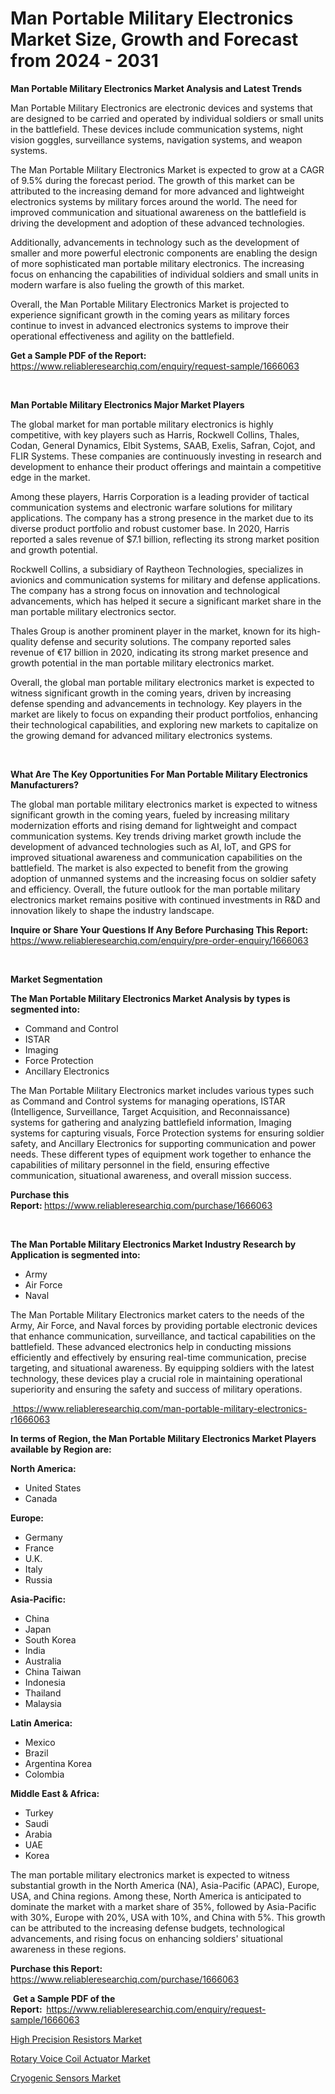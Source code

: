 <p><h1>Man Portable Military Electronics Market Size, Growth and Forecast from 2024 - 2031</h1></p><p><strong>Man Portable Military Electronics Market Analysis and Latest Trends</strong></p>
<p><p>Man Portable Military Electronics are electronic devices and systems that are designed to be carried and operated by individual soldiers or small units in the battlefield. These devices include communication systems, night vision goggles, surveillance systems, navigation systems, and weapon systems.</p><p>The Man Portable Military Electronics Market is expected to grow at a CAGR of 9.5% during the forecast period. The growth of this market can be attributed to the increasing demand for more advanced and lightweight electronics systems by military forces around the world. The need for improved communication and situational awareness on the battlefield is driving the development and adoption of these advanced technologies.</p><p>Additionally, advancements in technology such as the development of smaller and more powerful electronic components are enabling the design of more sophisticated man portable military electronics. The increasing focus on enhancing the capabilities of individual soldiers and small units in modern warfare is also fueling the growth of this market.</p><p>Overall, the Man Portable Military Electronics Market is projected to experience significant growth in the coming years as military forces continue to invest in advanced electronics systems to improve their operational effectiveness and agility on the battlefield.</p></p>
<p><strong>Get a Sample PDF of the Report:&nbsp;</strong> <a href="https://www.reliableresearchiq.com/enquiry/request-sample/1666063">https://www.reliableresearchiq.com/enquiry/request-sample/1666063</a></p>
<p>&nbsp;</p>
<p><strong>Man Portable Military Electronics Major Market Players</strong></p>
<p><p>The global market for man portable military electronics is highly competitive, with key players such as Harris, Rockwell Collins, Thales, Codan, General Dynamics, Elbit Systems, SAAB, Exelis, Safran, Cojot, and FLIR Systems. These companies are continuously investing in research and development to enhance their product offerings and maintain a competitive edge in the market.</p><p>Among these players, Harris Corporation is a leading provider of tactical communication systems and electronic warfare solutions for military applications. The company has a strong presence in the market due to its diverse product portfolio and robust customer base. In 2020, Harris reported a sales revenue of $7.1 billion, reflecting its strong market position and growth potential.</p><p>Rockwell Collins, a subsidiary of Raytheon Technologies, specializes in avionics and communication systems for military and defense applications. The company has a strong focus on innovation and technological advancements, which has helped it secure a significant market share in the man portable military electronics sector.</p><p>Thales Group is another prominent player in the market, known for its high-quality defense and security solutions. The company reported sales revenue of €17 billion in 2020, indicating its strong market presence and growth potential in the man portable military electronics market.</p><p>Overall, the global man portable military electronics market is expected to witness significant growth in the coming years, driven by increasing defense spending and advancements in technology. Key players in the market are likely to focus on expanding their product portfolios, enhancing their technological capabilities, and exploring new markets to capitalize on the growing demand for advanced military electronics systems.</p></p>
<p>&nbsp;</p>
<p><strong>What Are The Key Opportunities For Man Portable Military Electronics Manufacturers?</strong></p>
<p><p>The global man portable military electronics market is expected to witness significant growth in the coming years, fueled by increasing military modernization efforts and rising demand for lightweight and compact communication systems. Key trends driving market growth include the development of advanced technologies such as AI, IoT, and GPS for improved situational awareness and communication capabilities on the battlefield. The market is also expected to benefit from the growing adoption of unmanned systems and the increasing focus on soldier safety and efficiency. Overall, the future outlook for the man portable military electronics market remains positive with continued investments in R&D and innovation likely to shape the industry landscape.</p></p>
<p><strong>Inquire or Share Your Questions If Any Before Purchasing This Report:</strong> <a href="https://www.reliableresearchiq.com/enquiry/pre-order-enquiry/1666063">https://www.reliableresearchiq.com/enquiry/pre-order-enquiry/1666063</a></p>
<p>&nbsp;</p>
<p><strong>Market Segmentation</strong></p>
<p><strong>The Man Portable Military Electronics Market Analysis by types is segmented into:</strong></p>
<p><ul><li>Command and Control</li><li>ISTAR</li><li>Imaging</li><li>Force Protection</li><li>Ancillary Electronics</li></ul></p>
<p><p>The Man Portable Military Electronics market includes various types such as Command and Control systems for managing operations, ISTAR (Intelligence, Surveillance, Target Acquisition, and Reconnaissance) systems for gathering and analyzing battlefield information, Imaging systems for capturing visuals, Force Protection systems for ensuring soldier safety, and Ancillary Electronics for supporting communication and power needs. These different types of equipment work together to enhance the capabilities of military personnel in the field, ensuring effective communication, situational awareness, and overall mission success.</p></p>
<p><strong>Purchase this Report:&nbsp;</strong><a href="https://www.reliableresearchiq.com/purchase/1666063">https://www.reliableresearchiq.com/purchase/1666063</a></p>
<p>&nbsp;</p>
<p><strong>The Man Portable Military Electronics Market Industry Research by Application is segmented into:</strong></p>
<p><ul><li>Army</li><li>Air Force</li><li>Naval</li></ul></p>
<p><p>The Man Portable Military Electronics market caters to the needs of the Army, Air Force, and Naval forces by providing portable electronic devices that enhance communication, surveillance, and tactical capabilities on the battlefield. These advanced electronics help in conducting missions efficiently and effectively by ensuring real-time communication, precise targeting, and situational awareness. By equipping soldiers with the latest technology, these devices play a crucial role in maintaining operational superiority and ensuring the safety and success of military operations.</p></p>
<p><a href="https://www.reliableresearchiq.com/man-portable-military-electronics-r1666063">&nbsp;https://www.reliableresearchiq.com/man-portable-military-electronics-r1666063</a></p>
<p><strong>In terms of Region, the Man Portable Military Electronics Market Players available by Region are:</strong></p>
<p>
    <p> <strong> North America: </strong>
        <ul>
            <li>United States</li>
            <li>Canada</li>
        </ul>
        </p> 
    <p> <strong> Europe: </strong>
        <ul>
            <li>Germany</li>
            <li>France</li>
            <li>U.K.</li>
            <li>Italy</li>
            <li>Russia</li>
        </ul>
        </p> 
    <p> <strong> Asia-Pacific: </strong>
        <ul>
            <li>China</li>
            <li>Japan</li>
            <li>South Korea</li>
            <li>India</li>
            <li>Australia</li>
            <li>China Taiwan</li>
            <li>Indonesia</li>
            <li>Thailand</li>
            <li>Malaysia</li>
        </ul>
        </p> 
    <p> <strong> Latin America: </strong>
        <ul>
            <li>Mexico</li>
            <li>Brazil</li>
            <li>Argentina Korea</li>
            <li>Colombia</li>
        </ul>
        </p> 
    <p> <strong> Middle East & Africa: </strong>
        <ul>
            <li>Turkey</li>
            <li>Saudi</li>
            <li>Arabia</li>
            <li>UAE</li>
            <li>Korea</li>
        </ul>
    </p>
    </p>
<p><p>The man portable military electronics market is expected to witness substantial growth in the North America (NA), Asia-Pacific (APAC), Europe, USA, and China regions. Among these, North America is anticipated to dominate the market with a market share of 35%, followed by Asia-Pacific with 30%, Europe with 20%, USA with 10%, and China with 5%. This growth can be attributed to the increasing defense budgets, technological advancements, and rising focus on enhancing soldiers' situational awareness in these regions.</p></p>
<p><strong>Purchase this Report: </strong><a href="https://www.reliableresearchiq.com/purchase/1666063">https://www.reliableresearchiq.com/purchase/1666063</a></p>
<p>&nbsp;<strong>Get a Sample PDF of the Report:&nbsp;&nbsp;</strong><a href="https://www.reliableresearchiq.com/enquiry/request-sample/1666063">https://www.reliableresearchiq.com/enquiry/request-sample/1666063</a></p>
<p><strong></strong></p>
<p><p><a href="https://github.com/staberhelen84/Market-Research-Report-List-1/blob/main/high-precision-resistors-market.md">High Precision Resistors Market</a></p><p><a href="https://github.com/trameciabutler45/Market-Research-Report-List-1/blob/main/rotary-voice-coil-actuator-market.md">Rotary Voice Coil Actuator Market</a></p><p><a href="https://github.com/ValentineMike02/Market-Research-Report-List-1/blob/main/cryogenic-sensors-market.md">Cryogenic Sensors Market</a></p></p>